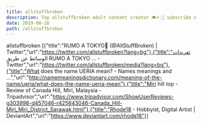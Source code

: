 ```yaml
---
title: allstuffbroken
description: Top allstuffbroken adult content creator 👁♐️ 👑 subscribe allstuffbroken to my porn site below IG allstuffbroken
date: 2019-08-26
path: /allstuffbroken
---
```


allstuffbroken
[{"title":"RUMO A TOKYO🤡     (@AllStuffBroken) | Twitter","url":"https://twitter.com/allstuffbroken?lang=bg"},{"title":"تغريدات الوسائط عن طريق RUMO A TOKYO ... - Twitter","url":"https://twitter.com/allstuffbroken/media?lang=bg"},{"title":"What does the name UERIA mean? - Names meanings and ...","url":"http://namemeaningsdictionary.com/meaning-of-the-name/ueria/what-does-the-name-ueria-mean"},{"title":"Miri hill top - Review of Canada Hill, Miri, Malaysia - Tripadvisor","url":"https://www.tripadvisor.com/ShowUserReviews-g303998-d457046-r425643046-Canada_Hill-Miri_Miri_District_Sarawak.html"},{"title":"Rhode18 - Hobbyist, Digital Artist | DeviantArt","url":"https://www.deviantart.com/rhode18"}]

